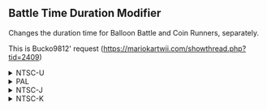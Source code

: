 ## Battle Time Duration Modifier

Changes the duration time for Balloon Battle and Coin Runners, separately.

This is Bucko9812' request (https://mariokartwii.com/showthread.php?tid=2409)

<details>
<summary>NTSC-U</summary>

XXXX: Balloon Battle Time Limit
YYYY: Coin Runners Time Limit

Values are in seconds (Example: 5 Minutes is 300 Seconds = 0x12C in Hex, 012C)

```powerpc
0452E084 3800XXXX
0452E0BC 3800YYYY
```
</details>

<details>
<summary>PAL</summary>

XXXX: Balloon Battle Time Limit
YYYY: Coin Runners Time Limit

Values are in seconds (Example: 5 Minutes is 300 Seconds = 0x12C in Hex, 012C)

```powerpc
04532BCC 3800XXXX
04532C04 3800YYYY
```
</details>

<details>
<summary>NTSC-J</summary>

XXXX: Balloon Battle Time Limit
YYYY: Coin Runners Time Limit

Values are in seconds (Example: 5 Minutes is 300 Seconds = 0x12C in Hex, 012C)

```powerpc
0453254C 3800XXXX
04532584 3800YYYY
```
</details>

<details>
<summary>NTSC-K</summary>

XXXX: Balloon Battle Time Limit
YYYY: Coin Runners Time Limit

Values are in seconds (Example: 5 Minutes is 300 Seconds = 0x12C in Hex, 012C)

```powerpc
04520C24 3800XXXX
04520C5C 3800YYYY
```
</details>